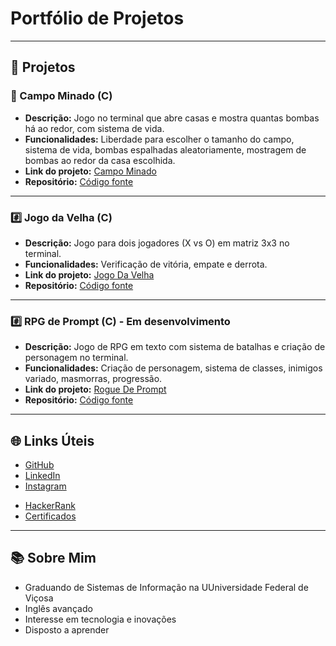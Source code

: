 # Portfólio de Projetos

---

## 📂 Projetos

### 🧨​ Campo Minado (C)
- **Descrição:** Jogo no terminal que abre casas e mostra quantas bombas há ao redor, com sistema de vida.
- **Funcionalidades:** Liberdade para escolher o tamanho do campo, sistema de vida, bombas espalhadas aleatoriamente, mostragem de bombas ao redor da casa escolhida.
- **Link do projeto:** [Campo Minado](https://github.com/leomzto/projetos/blob/main/c/campo%20minado/README.md)
- **Repositório:** [Código fonte](https://github.com/leomzto/projetos/blob/main/c/campo%20minado/campo.c)

---

### #️⃣​ Jogo da Velha (C) 
- **Descrição:** Jogo para dois jogadores (X vs O) em matriz 3x3 no terminal.
- **Funcionalidades:** Verificação de vitória, empate e derrota.
- **Link do projeto:** [Jogo Da Velha](https://github.com/leomzto/projetos/blob/main/c/jogo%20da%20velha/README.md)
- **Repositório:** [Código fonte](https://github.com/leomzto/projetos/blob/main/c/jogo%20da%20velha/velha.c)

---

### #️⃣​ RPG de Prompt (C) - Em desenvolvimento 
- **Descrição:** Jogo de RPG em texto com sistema de batalhas e criação de personagem no terminal.
- **Funcionalidades:** Criação de personagem, sistema de classes, inimigos variado, masmorras, progressão.
- **Link do projeto:** [Rogue De Prompt](https://github.com/leomzto/RDPQuest/blob/main/README.md)
- **Repositório:** [Código fonte](https://github.com/leomzto/RDPQuest/tree/main/rdp/src)

---

## 🌐 Links Úteis
- [GitHub](<https://github.com/leomzto/>)
- [LinkedIn](<https://www.linkedin.com/in/leomzto/>)
- [Instagram](<https://www.instagram.com/leomzto/>)
<!-- - [LeetCode](https://leetcode.com/u/leomzto/) -->
- [HackerRank](https://www.hackerrank.com/profile/leomzto)
- [Certificados]()

---

## 📚 Sobre Mim
- Graduando de Sistemas de Informação na UUniversidade Federal de Viçosa
- Inglês avançado
- Interesse em tecnologia e inovações
- Disposto a aprender
